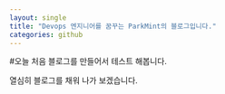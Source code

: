 ```yaml
---
layout: single
title: "Devops 엔지니어를 꿈꾸는 ParkMint의 블로그입니다."
categories: github
---
```



#오늘 처음 블로그를 만들어서 테스트 해봅니다.

열심히 블로그를 채워 나가 보겠습니다.
